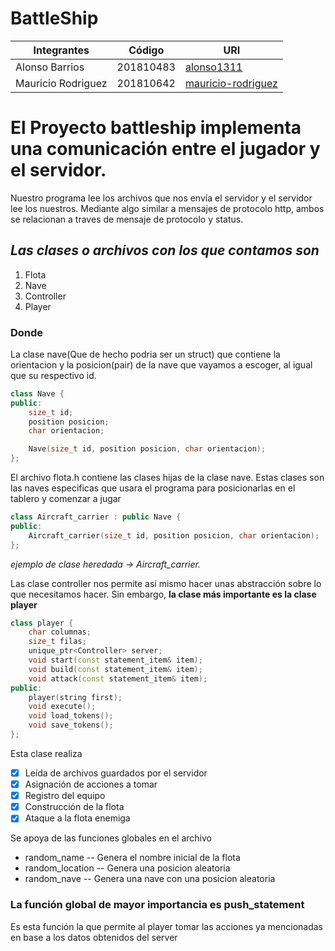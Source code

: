 # BattleShip

|Integrantes|Código|URI|
|-----------|------|---|
|Alonso Barrios|201810483|[alonso1311](https://github.com/alonso1311)
|Mauricio Rodriguez|201810642|[mauricio-rodriguez](https://github.com/mauricio-rodriguez)


# El Proyecto battleship implementa una comunicación entre el jugador y el servidor. 
Nuestro programa lee los archivos que nos envía el servidor y el servidor lee los nuestros. Mediante algo similar 
a mensajes de protocolo http, ambos se relacionan a traves de mensaje de protocolo y status.
## *Las clases o archivos con los que contamos son*
1. Flota
2. Nave
3. Controller 
4. Player 

### Donde
La clase nave(Que de hecho podria ser un struct) que contiene la orientacion y la posicion(pair) de la nave que vayamos a escoger,
al igual que su respectivo id.
```c++
class Nave {
public:
    size_t id;
    position posicion; 
    char orientacion;

    Nave(size_t id, position posicion, char orientacion);
};
```
El archivo flota.h contiene las clases hijas de la clase nave. Estas clases son las naves especificas que usara el programa
para posicionarlas en el tablero y comenzar a jugar 
```c++
class Aircraft_carrier : public Nave {
public:
    Aircraft_carrier(size_t id, position posicion, char orientacion); 
};
```
*ejemplo de clase heredada -> Aircraft_carrier.* 

Las clase controller nos permite así mismo hacer unas abstracción sobre 
lo que necesitamos hacer. Sin embargo, **la clase más importante es la clase player**

```c++
class player {
    char columnas;
    size_t filas;
    unique_ptr<Controller> server;
    void start(const statement_item& item);
    void build(const statement_item& item);
    void attack(const statement_item& item);
public:
    player(string first);
    void execute();
    void load_tokens();
    void save_tokens();
};
```
Esta clase realiza
- [x] Leída de archivos guardados por el servidor
- [x] Asignación de acciones a tomar
- [x] Registro del equipo
- [x] Construcción de la flota
- [x] Ataque a la flota enemiga

Se apoya de las funciones globales en el archivo
* random_name -- Genera el nombre inicial de la flota
* random_location -- Genera una posicion aleatoria
* random_nave -- Genera una nave con una posicion aleatoria

### La función global de mayor importancia es push_statement
Es esta función la que permite al player tomar las acciones ya
mencionadas en base 
a los datos obtenidos del server



